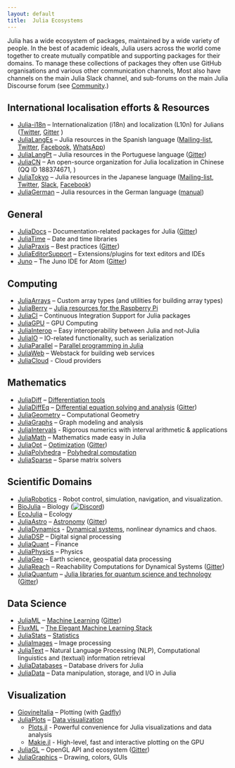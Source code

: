 ```yaml
---
layout: default
title:  Julia Ecosystems
---
```


Julia has a wide ecosystem of packages, maintained by a wide variety of people.
In the best of academic ideals, Julia users across the world come together to create mutually compatible and supporting packages for their domains.
To manage these collections of packages they often use GitHub organisations and various other communication channels,
Most also have channels on the main Julia Slack channel, and sub-forums on the main Julia Discourse forum (see [Community](../community).)

## International localisation efforts & Resources

* [Julia-i18n](https://github.com/Julia-i18n) – Internationalization (i18n) and localization (L10n) for Julians ([Twitter](https://twitter.com/julia_i18n), [Gitter](https://gitter.im/Julia-i18n/julia-i18n) )
* [JuliaLangEs](https://github.com/JuliaLangEs) – Julia resources in the Spanish language ([Mailing-list](https://groups.google.com/forum/#!forum/julialanges), [Twitter](https://twitter.com/JuliaLangsEs), [Facebook](https://www.facebook.com/groups/julialang.es/), [WhatsApp](https://chat.whatsapp.com/invite/J9T033nZO8MLn96wWjlnHb))
* [JuliaLangPt](https://github.com/JuliaLangPt) – Julia resources in the Portuguese language ([Gitter](https://gitter.im/JuliaLangPt/julia))
* [JuliaCN](https://github.com/JuliaCN) – An open-source organization for Julia localization in Chinese (QQ ID 188374671, )
* [JuliaTokyo](https://github.com/JuliaTokyo) – Julia resources in the Japanese language ([Mailing-list](https://groups.google.com/forum/#!forum/julia-tokyo), [Twitter](https://twitter.com/JuliaLangJa), [Slack](https://juliatokyo.slack.com), [Facebook](https://www.facebook.com/groups/885166968160540/))
* [JuliaGerman](https://github.com/JuliaLangGerman) – Julia resources in the German language ([manual](https://github.com/JuliaLangGerman/Julia_Handbuch_Deutsch))

## General

* [JuliaDocs](https://github.com/juliadocs) – Documentation-related packages for Julia ([Gitter](https://gitter.im/juliadocs/users))
* [JuliaTime](https://github.com/JuliaTime) – Date and time libraries
* [JuliaPraxis](https://github.com/JuliaPraxis) – Best practices ([Gitter](https://gitter.im/JuliaPraxis))
* [JuliaEditorSupport](https://github.com/JuliaEditorSupport) – Extensions/plugins for text editors and IDEs
* [Juno](https://github.com/JunoLab) – The Juno IDE for Atom ([Gitter](https://gitter.im/JunoLab/Juno))

## Computing

* [JuliaArrays](https://github.com/JuliaArrays) – Custom array types (and utilities for building array types)
* [JuliaBerry](https://github.com/JuliaBerry) – [Julia resources for the Raspberry Pi](https://juliaberry.github.io/)
* [JuliaCI](https://github.com/JuliaCI) – Continuous Integration Support for Julia packages
* [JuliaGPU](https://github.com/JuliaGPU) – GPU Computing
* [JuliaInterop](https://github.com/JuliaInterop) – Easy interoperability between Julia and not-Julia
* [JuliaIO](https://github.com/JuliaIO) – IO-related functionality, such as serialization
* [JuliaParallel](https://github.com/JuliaParallel) – [Parallel programming in Julia](https://github.com/JuliaParallel)
* [JuliaWeb](https://github.com/JuliaWeb) – Webstack for building web services
* [JuliaCloud](https://github.com/juliacloud) - Cloud providers


## Mathematics

* [JuliaDiff](https://github.com/JuliaDiff/) – [Differentiation tools](http://www.juliadiff.org/)
* [JuliaDiffEq](https://github.com/JuliaDiffEq) – [Differential equation solving and analysis](https://juliadiffeq.github.io/) ([Gitter](https://gitter.im/JuliaDiffEq/Lobby))
* [JuliaGeometry](https://github.com/JuliaGeometry) – Computational Geometry
* [JuliaGraphs](https://github.com/JuliaGraphs) – Graph modeling and analysis
* [JuliaIntervals](https://github.com/JuliaIntervals) - Rigorous numerics with interval arithmetic & applications
* [JuliaMath](https://github.com/JuliaMath) – Mathematics made easy in Julia
* [JuliaOpt](https://github.com/JuliaOpt) – [Optimization](http://www.juliaopt.org/) ([Gitter](https://gitter.im/JuliaOpt/home))
* [JuliaPolyhedra](https://github.com/JuliaPolyhedra) – [Polyhedral computation](https://juliapolyhedra.github.io/)
* [JuliaSparse](https://github.com/JuliaSparse) – Sparse matrix solvers

## Scientific Domains

* [JuliaRobotics](https://github.com/JuliaRobotics) -  Robot control, simulation, navigation, and visualization.
* [BioJulia](https://github.com/BioJulia) – Biology ([![Discord](https://img.shields.io/badge/discord-chat-blue.svg?style=flat-square&logo=discord&colorB=%237289DA)](https://discord.gg/z73YNFz))
* [EcoJulia](https://github.com/EcoJulia) – Ecology
* [JuliaAstro](https://github.com/JuliaAstro) – [Astronomy](https://juliaastro.github.io/) ([Gitter](https://gitter.im/JuliaAstro/home))
* [JuliaDynamics](https://github.com/JuliaDynamics) - [Dynamical systems](https://juliadynamics.github.io/DynamicalSystems.jl/latest/), nonlinear dynamics and chaos.
* [JuliaDSP](https://github.com/JuliaDSP) – Digital signal processing
* [JuliaQuant](https://github.com/JuliaQuant) – Finance
* [JuliaPhysics](https://github.com/JuliaPhysics) – Physics
* [JuliaGeo](https://github.com/JuliaGeo) – Earth science, geospatial data processing
* [JuliaReach](https://github.com/JuliaReach) – Reachability Computations for Dynamical Systems ([Gitter](https://gitter.im/JuliaReach/Lobby))
* [JuliaQuantum](https://github.com/JuliaQuantum) – [Julia libraries for quantum science and technology](http://juliaquantum.github.io/) ([Gitter](https://gitter.im/JuliaQuantum/home))

## Data Science
* [JuliaML](https://github.com/JuliaML) – [Machine Learning](https://juliaml.github.io/)  ([Gitter](https://gitter.im/JuliaML/chat))
* [FluxML](https://github.com/FluxML) – [The Elegant Machine Learning Stack](https://fluxml.ai/)
* [JuliaStats](https://github.com/JuliaStats) – [Statistics](http://juliastats.github.io/)
* [JuliaImages](https://github.com/JuliaImages) – Image processing
* [JuliaText](https://github.com/JuliaText) – Natural Language Processing (NLP), Computational linguistics  and (textual) information retrieval
* [JuliaDatabases](https://github.com/JuliaDatabases) – Database drivers for Julia
* [JuliaData](https://github.com/JuliaData) – Data manipulation, storage, and I/O in Julia


## Visualization

* [GiovineItalia](https://github.com/GiovineItalia) – Plotting (with [Gadfly](https://github.com/GiovineItalia/Gadfly.jl))
* [JuliaPlots](https://github.com/JuliaPlots) – [Data visualization](https://juliaplots.github.io/)
    * [Plots.jl](http://juliaplots.org) - Powerful convenience for Julia visualizations and data analysis
    * [Makie.jl](http://makie.juliaplots.org/dev) - High-level, fast and interactive plotting on the GPU
* [JuliaGL](https://github.com/JuliaGL) – OpenGL API and ecosystem ([Gitter](https://gitter.im/JuliaGL/meta))
* [JuliaGraphics](https://github.com/JuliaGraphics) – Drawing, colors, GUIs
